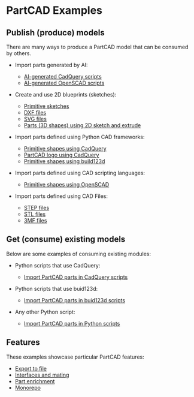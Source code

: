 # PartCAD Examples

## Publish (produce) models

There are many ways to produce a PartCAD model that can be consumed by others.

- Import parts generated by AI:
  - [AI-generated CadQuery scripts](./produce_part_ai_cadquery/)
  - [AI-generated OpenSCAD scripts](./produce_part_ai_openscad/)

- Create and use 2D blueprints (sketches):
  - [Primitive sketches](./produce_sketch_basic/)
  - [DXF files](./produce_sketch_dxf/)
  - [SVG files](./produce_sketch_svg/)
  - [Parts (3D shapes) using 2D sketch and extrude](./produce_part_extrude/)

- Import parts defined using Python CAD frameworks:
  - [Primitive shapes using CadQuery](./produce_part_cadquery_primitive/)
  - [PartCAD logo using CadQuery](./produce_part_cadquery_logo/)
  - [Primitive shapes using build123d](./produce_part_build123d_primitive/)

- Import parts defined using CAD scripting languages:
  - [Primitive shapes using OpenSCAD](./produce_part_openscad/)

- Import parts defined using CAD Files:
  - [STEP files](./produce_part_step/)
  - [STL files](./produce_part_stl/)
  - [3MF files](./produce_part_3mf/)

## Get (consume) existing models

Below are some examples of consuming existing modules:

- Python scripts that use CadQuery:
  - [Import PartCAD parts in CadQuery scripts](./consume_cadquery/)

- Python scripts that use buid123d:
  - [Import PartCAD parts in buid123d scripts](./consume_build123d/)

- Any other Python script:
  - [Import PartCAD parts in Python scripts](./consume_standalone/)

## Features

These examples showcase particular PartCAD features:

- [Export to file](./feature_export)
- [Interfaces and mating](./feature_interfaces)
- [Part enrichment](./feature_enrich)
- [Monorepo](./feature_monorepo)
